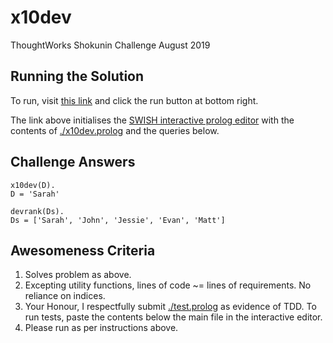 # x10dev
ThoughtWorks Shokunin Challenge August 2019

## Running the Solution

To run, visit [this link](https://swish.swi-prolog.org/?code=https://raw.githubusercontent.com/safetydave/x10dev/master/x10dev.prolog&q=x10dev(D),devrank(Ds).) and click the run button at bottom right.

The link above initialises the [SWISH interactive prolog editor](https://swish.swi-prolog.org) with the contents of [./x10dev.prolog](https://raw.githubusercontent.com/safetydave/x10dev/master/x10dev.prolog) and the queries below.

## Challenge Answers

```
x10dev(D).
D = 'Sarah'
```
```
devrank(Ds).
Ds = ['Sarah', 'John', 'Jessie', 'Evan', 'Matt']
```

## Awesomeness Criteria

1. Solves problem as above.
2. Excepting utility functions, lines of code ~= lines of requirements. No reliance on indices.
3. Your Honour, I respectfully submit [./test.prolog](https://raw.githubusercontent.com/safetydave/x10dev/master/test.prolog) as evidence of TDD. To run tests, paste the contents below the main file in the interactive editor.
4. Please run as per instructions above.

